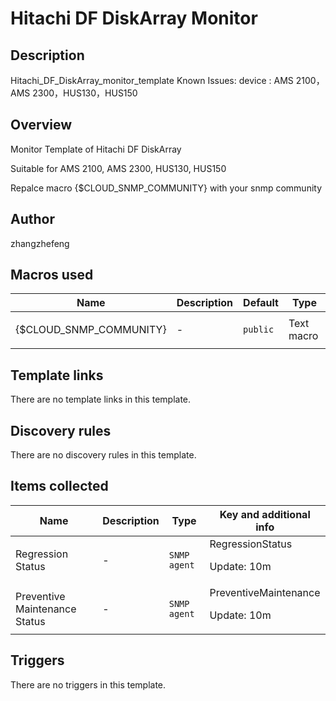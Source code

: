 # Hitachi DF DiskArray Monitor

## Description

Hitachi_DF_DiskArray_monitor_template Known Issues: device : AMS 2100，AMS 2300，HUS130，HUS150

## Overview

Monitor Template of Hitachi DF DiskArray 


Suitable for AMS 2100, AMS 2300, HUS130, HUS150


Repalce macro {$CLOUD\_SNMP\_COMMUNITY} with your snmp community



## Author

zhangzhefeng

## Macros used

|Name|Description|Default|Type|
|----|-----------|-------|----|
|{$CLOUD_SNMP_COMMUNITY}|<p>-</p>|`public`|Text macro|


## Template links

There are no template links in this template.

## Discovery rules

There are no discovery rules in this template.

## Items collected

|Name|Description|Type|Key and additional info|
|----|-----------|----|----|
|Regression Status|<p>-</p>|`SNMP agent`|RegressionStatus<p>Update: 10m</p>|
|Preventive Maintenance Status|<p>-</p>|`SNMP agent`|PreventiveMaintenance<p>Update: 10m</p>|


## Triggers

There are no triggers in this template.

